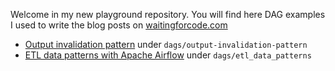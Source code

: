 Welcome in my new playground repository. You will find here DAG examples I used to write the blog posts on [waitingforcode.com](https://www.waitingforcode.com)

* [Output invalidation pattern](https://www.waitingforcode.com/data-engineering-patterns/output-invalidation-pattern/read) under `dags/output-invalidation-pattern`
* [ETL data patterns with Apache Airflow](https://www.waitingforcode.com/data-engineering-patterns/etll-data-patterns-apache-airflow/read) under `dags/etl_data_patterns`
